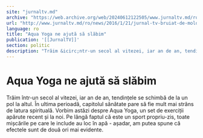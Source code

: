 ```yaml
---
site: "jurnaltv.md"
archive: "https://web.archive.org/web/20240612122505/www.jurnaltv.md/ro/news/2016/1/21/jurnal-tv-bruiat-de-moldtelecom-10186181/"
url: "http://www.jurnaltv.md/ro/news/2016/1/21/jurnal-tv-bruiat-de-moldtelecom-10186181/"
language: ro
title: "Aqua Yoga ne ajută să slăbim"
publication: '[[JurnalTV]]'
section: politic
description: "Trăim &icirc;ntr-un secol al vitezei, iar an de an, tendințele se schimbă de la un pol la altul. &Icirc;n ultima perioadă, capitolul sănătate pare să..."
---
```


# Aqua Yoga ne ajută să slăbim

Trăim într-un secol al vitezei, iar an de an, tendințele se schimbă de la un pol la altul. În ultima perioadă, capitolul sănătate pare să fie mult mai strâns de latura spirituală. Vorbim astăzi despre Aqua Yoga, un set de exerciții apărute recent și la noi. Pe lângă faptul că este un sport propriu-zis, toate mișcările pe care le include au loc în apă - așadar, am putea spune că efectele sunt de două ori mai evidente.